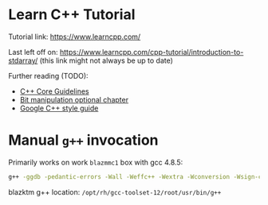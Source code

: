 # Learn C++ Tutorial

Tutorial link: <https://www.learncpp.com/>

Last left off on: <https://www.learncpp.com/cpp-tutorial/introduction-to-stdarray/> (this link might not always be up to date)

Further reading (TODO):

- [C++ Core Guidelines](https://github.com/isocpp/CppCoreGuidelines/blob/master/CppCoreGuidelines.md)
- [Bit manipulation optional chapter](https://www.learncpp.com/cpp-tutorial/bit-flags-and-bit-manipulation-via-stdbitset/)
- [Google C++ style guide](https://google.github.io/styleguide/cppguide.html)

# Manual `g++` invocation

Primarily works on work `blazmmc1` box with gcc 4.8.5:

```sh
g++ -ggdb -pedantic-errors -Wall -Weffc++ -Wextra -Wconversion -Wsign-conversion -Werror -std=c++11 main.cpp -o main.out
```

blazktm g++ location: `/opt/rh/gcc-toolset-12/root/usr/bin/g++`

